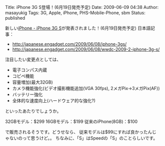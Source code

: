 Title: iPhone 3G S登場！(6月19日発売予定)
Date: 2009-06-09 04:38
Author: masayukig
Tags: 3G, Apple, iPhone, PHS-Mobile-Phone, sbm
Status: published

新しい[iPhone - iPhone 3G
S](http://www.apple.com/jp/iphone/iphone-3g-s/)が発表されました！(6月19日発売予定)
日本語記事：

-   <http://japanese.engadget.com/2009/06/08/iphone-3gs/>
-   <http://japanese.engadget.com/2009/06/08/wwdc-2009-2-iphone-3g-s/>

注目したい変更点としては、

-   電子コンパス内蔵
-   コピペ機能
-   容量増加(最大32GB)
-   カメラ機能強化(ビデオ撮影機能追加(VGA 30fps), 2メガPix→3メガPix(AF))
-   バッテリー強化
-   全体的な速度向上(ハードウェア的な強化?)

といったあたりでしょうか。

32GBモデル：\$299
16GBモデル：\$199
従来のiPhone(8GB)：\$100

で販売されるそうです。どうせなら、
従来モデルは\$99にすれば良かったんじゃないのって思うけど。。
ちなみに、「S」はSpeedの「S」のことらしいです。
